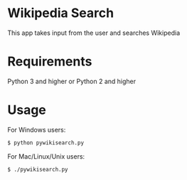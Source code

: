 # Wikipedia Search
This app takes input from the user and searches Wikipedia

# Requirements

Python 3 and higher or Python 2 and higher

# Usage

For Windows users:

```bash
$ python pywikisearch.py
```

For Mac/Linux/Unix users:

```bash
$ ./pywikisearch.py
```

